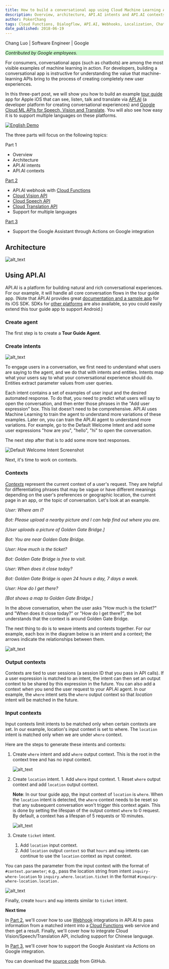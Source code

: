 ```yaml
---
title: How to build a conversational app using Cloud Machine Learning APIs - part 1 of 3
description: Overview, architecture, API.AI intents and API.AI contexts.
author: PokerChang
tags: Cloud Functions, Dialogflow, API.AI, Webhooks, Localization, Chatbot, Machine Learning API, Translation, Vision, Speech
date_published: 2018-06-19
---
```


Chang Luo | Software Engineer | Google 

<p style="background-color:#CAFACA;"><i>Contributed by Google employees.</i></p>

For consumers, conversational apps (such as chatbots) are among the most visible examples of machine learning in action. For developers, building a 
conversational app is instructive for understanding the value that machine-learning APIs bring to the process of creating completely new user experiences.

In this three-part post, we will show you how to build an example [tour guide](https://youtu.be/qDAP3ZFjO48) app for Apple iOS that can see, listen, talk and 
translate via [API.AI](https://api.ai/) (a developer platform for creating conversational experiences) and
[Google Cloud ML APIs for Speech, Vision and Translate](https://cloud.google.com/products/machine-learning/). You will also see how easy it is to support 
multiple languages on these platforms.

[![English Demo](https://img.youtube.com/vi/qDAP3ZFjO48/0.jpg)](https://youtu.be/qDAP3ZFjO48)

The three parts will focus on the following topics:

Part 1

*   Overview
*   Architecture
*   API.AI intents
*   API.AI contexts

[Part 2]

*   API.AI webhook with [Cloud Functions](https://cloud.google.com/functions/)
*   [Cloud Vision API](https://cloud.google.com/vision/)
*   [Cloud Speech API](https://cloud.google.com/speech/)
*   [Cloud Translation API](https://cloud.google.com/translate/)
*   Support for multiple languages

[Part 3]

*   Support the Google Assistant through Actions on Google integration

## Architecture

![alt_text](https://storage.googleapis.com/gcp-community/tutorials/ios-chatbot/chatbots-8.png "Architecture")

## Using API.AI

API.AI is a platform for building natural and rich conversational experiences. For our example, it will handle all core conversation flows in the tour guide app.
(Note that API.AI provides great [documentation and a sample app](https://github.com/api-ai/apiai-ios-client) for its iOS SDK. SDKs for
[other platforms](https://docs.api.ai/docs/sdks) are also available, so you could easily extend this tour guide app to support Android.)

### Create agent

The first step is to create a **Tour Guide Agent**.

### Create intents

![alt_text](https://storage.googleapis.com/gcp-community/tutorials/ios-chatbot/chatbots-3.png "Create Intents Screenshot")

To engage users in a conversation, we first need to understand what users are saying to the agent, and we do that with intents and entities. Intents map what 
your users say to what your conversational experience should do. Entities extract parameter values from user queries.

Each intent contains a set of examples of user input and the desired automated response. To do that, you need to predict what users will say to open the conversation, and then enter those phrases in the "Add user expression" box. This list doesn't need to be comprehensive. API.AI uses Machine Learning to train the agent to understand more variations of these examples. Later on, you can train the API.AI agent to understand more variations. For example, go to the Default Welcome Intent and add some user expressions "how are you", "hello", "hi" to open the conversation.

The next step after that is to add some more text responses.

![Default Welcome Intent Screenshot](https://storage.googleapis.com/gcp-community/tutorials/ios-chatbot/chatbots-6.png "Default Welcome Intent Screenshot")

Next, it's time to work on contexts.

### Contexts

_[Contexts](https://docs.api.ai/docs/concept-contexts)_ represent the current context of a user's request. They are helpful for differentiating phrases that may be vague or have different meanings depending on the user's preferences or geographic location, the current page in an app, or the topic of conversation. Let's look at an example.

_User: Where am I?_

_Bot: Please upload a nearby picture and I can help find out where you are._

_[User uploads a picture of Golden Gate Bridge.]_

_Bot: You are near Golden Gate Bridge._

_User: How much is the ticket?_

_Bot: Golden Gate Bridge is free to visit._

_User: When does it close today?_

_Bot: Golden Gate Bridge is open 24 hours a day, 7 days a week._

_User: How do I get there?_

_[Bot shows a map to Golden Gate Bridge.]_

In the above conversation, when the user asks "How much is the ticket?" and "When does it close today?" or "How do I get there?", the bot understands that the context is around Golden Gate Bridge.

The next thing to do is to weave intents and contexts together. For our example, each box in the diagram below is an intent and a context; the arrows indicate the relationships between them.

![alt_text](https://storage.googleapis.com/gcp-community/tutorials/ios-chatbot/chatbots-7.png "Contexts Relationship")

### Output contexts

Contexts are tied to user sessions (a session ID that you pass in API calls). If a user expression is matched to an intent, the intent can then set an output 
context to be shared by this expression in the future. You can also add a context when you send the user request to your API.AI agent. In our example, the 
`where` intent sets the `where` output context so that _location_ intent will be matched in the future.

### Input contexts

Input contexts limit intents to be matched only when certain contexts are set. In our example, location's input context is set to where. The `location` intent is matched only when we are under `where` context.

Here are the steps to generate these intents and contexts:

1.  Create `where` intent and add `where` output context. This is the root in the context tree and has no input context.

    ![alt_text](https://storage.googleapis.com/gcp-community/tutorials/ios-chatbot/chatbots-2.png "Contexts Screenshot")
    
1.  Create `location` intent.
        1.  Add `where` input context.
        1.  Reset `where` output context and add `location` output context.
	
    **Note**: In our tour guide app, the input context of `location` is `where`. When the `location` intent is detected, the `where` context needs to be reset so
    that any subsequent conversation won't trigger this context again. This is done by setting the lifespan of the output context `where` to 0 request. By 
    default, a context has a lifespan of 5 requests or 10 minutes.
    
    ![alt_text](https://storage.googleapis.com/gcp-community/tutorials/chatbots-5.png "Location Screenshot")
    
1. Create `ticket` intent.
	1. Add `location` input context.
	1. Add `location` output `context` so that `hours` and `map` intents can continue to use the `location` context as input context.

You can pass the parameter from the input context with the format of `#context.parameter`; e.g., pass the location string from intent `inquiry-where-location` to `inquiry.where.location.ticket` in the format `#inquiry-where-location.location.`

![alt_text](https://storage.googleapis.com/gcp-community/tutorials/ios-chatbot/chatbots-1.png "Ticket Screenshot")

Finally, create `hours` and `map` intents similar to `ticket` intent.

**Next time**

In [Part 2], we'll cover how to use [Webhook](https://docs.api.ai/docs/webhook) integrations in API.AI to pass information from a matched intent into a [Cloud Functions](https://cloud.google.com/functions/) web service and then get a result. Finally, we'll cover how to integrate Cloud Vision/Speech/Translation API, including support for Chinese language.

In [Part 3], we'll cover how to support the Google Assistant via Actions on Google integration.

You can download the [source code](https://github.com/google/ios-chatbot) from GitHub.

[Part 2]: https://cloud.google.com/community/tutorials/ios-chatbot-part-2/
[Part 3]: https://cloud.google.com/community/tutorials/ios-chatbot-part-3/
